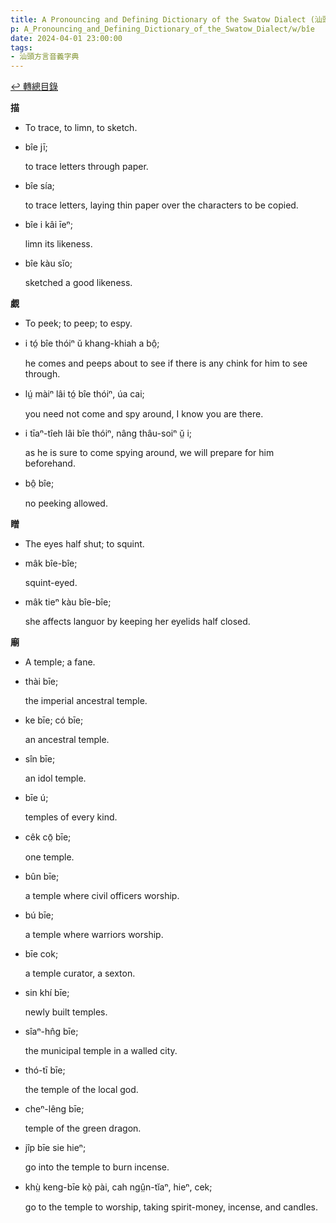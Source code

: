```yaml
---
title: A Pronouncing and Defining Dictionary of the Swatow Dialect (汕頭方言音義字典) / bîe
p: A_Pronouncing_and_Defining_Dictionary_of_the_Swatow_Dialect/w/bîe
date: 2024-04-01 23:00:00
tags: 
- 汕頭方言音義字典
---
```


[↩️ 轉總目錄](/A_Pronouncing_and_Defining_Dictionary_of_the_Swatow_Dialect)


**描**
- To trace, to limn, to sketch.

- bîe jī;

  to trace letters through paper.

- bîe sía;

  to trace letters, laying thin paper over the characters to be copied.

- bîe i kâi īeⁿ;

  limn its likeness.

- bîe kàu sĭo;

  sketched a good likeness.

**覷**
- To peek; to peep; to espy.

- i tó̤ bîe thóiⁿ ŭ khang-khiah a bô̤;

  he comes and peeps about to see if there is any chink for him to see through.

- lṳ́ màiⁿ lâi tó̤ bîe thóiⁿ, úa cai;

  you need not come and spy around, I know you are there.

- i tīaⁿ-tîeh lâi bîe thóiⁿ, nâng thâu-soiⁿ ṳ̆ i;

  as he is sure to come spying around, we will prepare for him beforehand.

- bô̤ bîe;

  no peeking allowed.

**䁬**
- The eyes half shut; to squint.

- mâk bîe-bîe;

  squint-eyed.

- mâk tieⁿ kàu bîe-bîe;

  she affects languor by keeping her eyelids half closed.

**廟**
- A temple; a fane.

- thài bīe;

  the imperial ancestral temple.

- ke bīe; có bīe;

  an ancestral temple.

- sîn bīe;

  an idol temple.

- bīe ú;

  temples of every kind.

- cêk cō̤ bīe;

  one temple.

- bûn bīe;

  a temple where civil officers worship.

- bú bīe;

  a temple where warriors worship.

- bīe cok;

  a temple curator, a sexton.

- sin khí bīe;

  newly built temples.

- sîaⁿ-hn̂g bīe;

  the municipal temple in a walled city.

- thó-tī bīe;

  the temple of the local god.

- cheⁿ-lêng bīe;

  temple of the green dragon.

- jîp bīe sie hieⁿ;

  go into the temple to burn incense.

- khṳ̀ keng-bīe kò̤ pài, cah ngṳ̂n-tĭaⁿ, hieⁿ, cek;

  go to the temple to worship, taking spirit-money, incense, and candles.